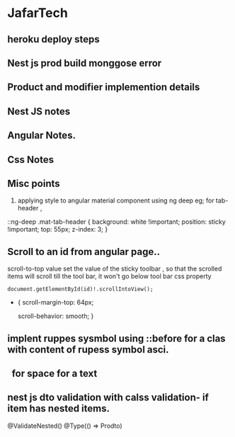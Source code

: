 # JafarTech

## heroku deploy steps

## Nest js prod build monggose error

## Product and modifier implemention details

## Nest JS notes

## Angular Notes.

## Css Notes

## Misc points

1. applying style to angular material component using ng deep
   eg; for tab-header ,

::ng-deep .mat-tab-header {
background: white !important;
position: sticky !important;
top: 55px;
z-index: 3;
}

## Scroll to an id from angular page..

scroll-to-top value set the value of the sticky toolbar , so that the scrolled items will scroll till the tool bar, it won't go below tool bar
css property

    document.getElementById(id)!.scrollIntoView();

- {
  scroll-margin-top: 64px;

  scroll-behavior: smooth;
  }

## implent ruppes sysmbol using ::before for a clas with content of rupess symbol asci.

## &nbsp; for space for a text

## nest js dto validation with calss validation- if item has nested items.

@ValidateNested()
@Type(() => Prodto)
